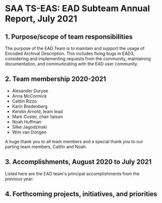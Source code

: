 # SAA TS-EAS: EAD Subteam Annual Report, July 2021

## 1. Purpose/scope of team responsibilities

The purpose of the EAD Team is to maintain and support the usage of Encoded Archival Description. This includes fixing bugs in EAD3, considering and implementing requests from the community, maintaining documentation, and communicating with the EAD user community.

## 2. Team membership 2020-2021
- Alexander Duryee
- Anna McCormick
- Caitlin Rizzo
- Karin Bredenberg
- Kerstin Arnold, team lead
- Mark Custer, chair liaison
- Noah Huffman
- Silke Jagodzinski
- Wim van Dongen

A huge thank you to all team members and a special thank you to our parting team members, Caitlin and Noah.

## 3. Accomplishments, August 2020 to July 2021

Listed here are the EAD team's principal accomplishments from the previous year:


## 4. Forthcoming projects, initiatives, and priorities
